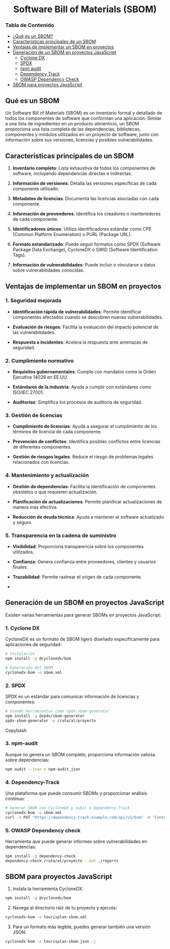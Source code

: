 # <center>Software Bill of Materials (SBOM) </center>

### Tabla de Contenido

* [¿Qué es un SBOM?](#qué-es-un-sbom)
* [Características principales de un SBOM](#características-principales-de-un-sbom)
* [Ventajas de implementar un SBOM en proyectos](#ventajas-de-implementar-un-sbom-en-proyectos)
* [Generación de un SBOM en proyectos JavaScript](#generación-de-un-sbom-en-proyectos-javascript)
    * [Cyclone DX](#cyclone-dx)
    * [SPDX](#spdx)
    * [npm audit](#npm-audit)
    * [Dependency Track](#dependency-track)
    * [OWASP Dependency Check](#owaps-dependency-check)
* [SBOM para proyectos JavaScript](#sbom-para-proyectos-javascript)

## Qué es un SBOM


Un Software Bill of Materials (SBOM) es un inventario formal y detallado de todos los componentes de software que conforman una aplicación. Similar a una lista de ingredientes en un producto alimenticio, un SBOM proporciona una lista completa de las dependencias, bibliotecas, componentes y módulos utilizados en un proyecto de software, junto con información sobre sus versiones, licencias y posibles vulnerabilidades.

## Características principales de un SBOM

1.  **Inventario completo**: Lista exhaustiva de todos los componentes de software, incluyendo dependencias directas e indirectas.
    
2.  **Información de versiones**: Detalla las versiones específicas de cada componente utilizado.
    
3.  **Metadatos de licencias**: Documenta las licencias asociadas con cada componente.
    
4.  **Información de proveedores**: Identifica los creadores o mantenedores de cada componente.
    
5.  **Identificadores únicos**: Utiliza identificadores estándar como CPE (Common Platform Enumeration) o PURL (Package URL).
    
6.  **Formato estandarizado**: Puede seguir formatos como SPDX (Software Package Data Exchange), CycloneDX o SWID (Software Identification Tags).
    
7.  **Información de vulnerabilidades**: Puede incluir o vincularse a datos sobre vulnerabilidades conocidas.


## Ventajas de implementar un SBOM en proyectos
### 1. Seguridad mejorada

-   **Identificación rápida de vulnerabilidades**: Permite identificar componentes afectados cuando se descubren nuevas vulnerabilidades.
    
-   **Evaluación de riesgos**: Facilita la evaluación del impacto potencial de las vulnerabilidades.
    
-   **Respuesta a incidentes**: Acelera la respuesta ante amenazas de seguridad.
    

### 2. Cumplimiento normativo

-   **Requisitos gubernamentales**: Cumple con mandatos como la Orden Ejecutiva 14028 en EE.UU.
    
-   **Estándares de la industria**: Ayuda a cumplir con estándares como ISO/IEC 27001.
    
-   **Auditorías**: Simplifica los procesos de auditoría de seguridad.
    

### 3. Gestión de licencias

-   **Cumplimiento de licencias**: Ayuda a asegurar el cumplimiento de los términos de licencia de cada componente.
    
-   **Prevención de conflictos**: Identifica posibles conflictos entre licencias de diferentes componentes.
    
-   **Gestión de riesgos legales**: Reduce el riesgo de problemas legales relacionados con licencias.
    

### 4. Mantenimiento y actualización

-   **Gestión de dependencias**: Facilita la identificación de componentes obsoletos o que requieren actualización.
    
-   **Planificación de actualizaciones**: Permite planificar actualizaciones de manera más efectiva.
    
-   **Reducción de deuda técnica**: Ayuda a mantener el software actualizado y seguro.
    

### 5. Transparencia en la cadena de suministro

-   **Visibilidad**: Proporciona transparencia sobre los componentes utilizados.
    
-   **Confianza**: Genera confianza entre proveedores, clientes y usuarios finales.
    
-   **Trazabilidad**: Permite rastrear el origen de cada componente.
- 
## Generación de un SBOM en proyectos JavaScript
Existen varias herramientas para generar SBOMs en proyectos JavaScript:

### 1. Cyclone DX

CycloneDX es un formato de SBOM ligero diseñado específicamente para aplicaciones de seguridad:

```bash
# Instalación
npm install -g @cyclonedx/bom

# Generación del SBOM
cyclonedx-bom -o sbom.xml

```


### 2. SPDX

SPDX es un estándar para comunicar información de licencias y componentes:

```bash
# Usando herramientas como spdx-sbom-generator
npm install -g @spdx/sbom-generator
spdx-sbom-generator -p /ruta/al/proyecto

```

Copybash

### 3. npm-audit

Aunque no genera un SBOM completo, proporciona información valiosa sobre dependencias:

```bash
npm audit --json > npm-audit.json

```


### 4. Dependency-Track

Una plataforma que puede consumir SBOMs y proporcionar análisis continuo:

```bash
# Generar SBOM con CycloneDX y subir a Dependency-Track
cyclonedx-bom -o sbom.xml
curl -X PUT "https://dependency-track.example.com/api/v1/bom" -H "Content-Type: application/xml" -d @sbom.xml

```
### 5. OWASP Dependency check

Herramienta que puede generar informes sobre vulnerabilidades en dependencias:

```bash
npm install -g dependency-check
dependency-check /ruta/al/proyecto --out ./reports
```
## SBOM para proyectos JavaScript
1.  Instala la herramienta CycloneDX:
    

```bash
npm install -g @cyclonedx/bom

```


2.  Navega al directorio raíz de tu proyecto y ejecuta:
    

```bash
cyclonedx-bom -o tourisplan-sbom.xml

```

3.  Para un formato más legible, puedes generar también una versión JSON:
    

```bash
cyclonedx-bom -o tourisplan-sbom.json -j

```


